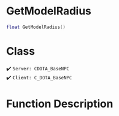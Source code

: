 # GetModelRadius
```lua
float GetModelRadius()
```
# Class
✔️ `Server: CDOTA_BaseNPC`  
✔️ `Client: C_DOTA_BaseNPC`  

# Function Description

